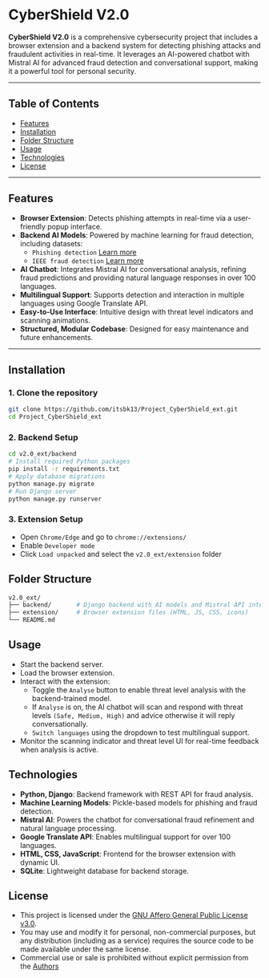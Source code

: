 # CyberShield V2.0

**CyberShield V2.0** is a comprehensive cybersecurity project that includes a browser extension and a backend system for detecting phishing attacks and fraudulent activities in real-time. It leverages an AI-powered chatbot with Mistral AI for advanced fraud detection and conversational support, making it a powerful tool for personal security.

---

## Table of Contents
- [Features](#features)
- [Installation](#installation)
- [Folder Structure](#folder-structure)
- [Usage](#usage)
- [Technologies](#technologies)
- [License](#license)

---

## Features
- **Browser Extension**: Detects phishing attempts in real-time via a user-friendly popup interface.
- **Backend AI Models**: Powered by machine learning for fraud detection, including datasets:
  - `Phishing detection` [Learn more](https://www.kaggle.com/datasets/taruntiwarihp/phishing-site-urls/data)
  - `IEEE fraud detection` [Learn more](https://www.kaggle.com/c/ieee-fraud-detection)
- **AI Chatbot**: Integrates Mistral AI for conversational analysis, refining fraud predictions and providing natural language responses in over 100 languages.
- **Multilingual Support**: Supports detection and interaction in multiple languages using Google Translate API.
- **Easy-to-Use Interface**: Intuitive design with threat level indicators and scanning animations.
- **Structured, Modular Codebase**: Designed for easy maintenance and future enhancements.

---

## Installation

### 1. Clone the repository
```bash
git clone https://github.com/itsbk13/Project_CyberShield_ext.git
cd Project_CyberShield_ext
```
### 2. Backend Setup
```bash
cd v2.0_ext/backend
# Install required Python packages
pip install -r requirements.txt
# Apply database migrations
python manage.py migrate
# Run Django server
python manage.py runserver
```
### 3. Extension Setup

- Open `Chrome/Edge` and go to `chrome://extensions/`
- Enable `Developer mode`
- Click `Load unpacked` and select the `v2.0_ext/extension` folder


## Folder Structure
```bash
v2.0_ext/
├── backend/       # Django backend with AI models and Mistral API integration
├── extension/     # Browser extension files (HTML, JS, CSS, icons)
└── README.md
```
## Usage

- Start the backend server.
- Load the browser extension.
- Interact with the extension:
  - Toggle the `Analyse` button to enable threat level analysis with the backend-trained model.
  - If `Analyse` is on, the AI chatbot will scan and respond with threat levels `(Safe, Medium, High)` and advice otherwise it will reply conversationally.
  - `Switch languages` using the dropdown to test multilingual support.
- Monitor the scanning indicator and threat level UI for real-time feedback when analysis is active.

## Technologies

- **Python, Django**: Backend framework with REST API for fraud analysis.
- **Machine Learning Models**: Pickle-based models for phishing and fraud detection.
- **Mistral AI**: Powers the chatbot for conversational fraud refinement and natural language processing.
- **Google Translate API**: Enables multilingual support for over 100 languages.
- **HTML, CSS, JavaScript**: Frontend for the browser extension with dynamic UI.
- **SQLite**: Lightweight database for backend storage.

## License
- This project is licensed under the [GNU Affero General Public License v3.0](LICENSE).
- You may use and modify it for personal, non-commercial purposes, but any distribution (including as a service) requires the source code to be made available under the same license.
- Commercial use or sale is prohibited without explicit permission from the [Authors](mailto:barathsrini13@gmail.com,231801020@rajalakshmi.edu.in)
